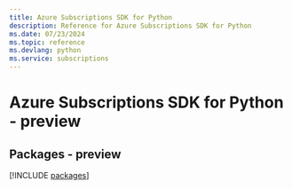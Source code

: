 ```yaml
---
title: Azure Subscriptions SDK for Python
description: Reference for Azure Subscriptions SDK for Python
ms.date: 07/23/2024
ms.topic: reference
ms.devlang: python
ms.service: subscriptions
---
```

# Azure Subscriptions SDK for Python - preview
## Packages - preview
[!INCLUDE [packages](subscriptions-index.md)]
